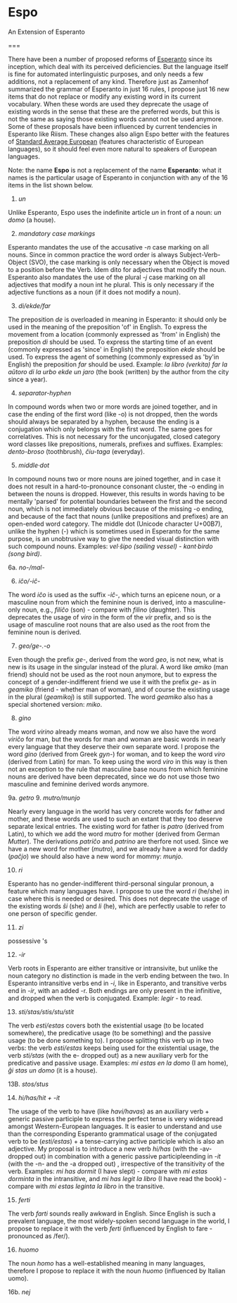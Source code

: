 # Espo

An Extension of Esperanto

===

There have been a number of proposed reforms of [Esperanto](https://en.wikipedia.org/wiki/Esperanto) since its inception, which deal with its perceived deficiencies. But the language itself is fine for automated interlinguistic purposes, and only needs a few additions, not a replacement of any kind. Therefore just as Zamenhof summarized the grammar of Esperanto in just 16 rules, I propose just 16 new items that do not replace or modify any existing word in its current vocabulary. When these words are used they deprecate the usage of existing words in the sense that these are the preferred words, but this is not the same as saying those existing words cannot not be used anymore. Some of these proposals have been influenced by current tendencies in Esperanto like Riism. These changes also align Espo better with the features of [Standard Average European](https://en.wikipedia.org/wiki/Standard_Average_European) (features characteristic of European languages), so it should feel even more natural to speakers of European languages.

Note: the name **Espo** is not a replacement of the name **Esperanto**: what it names is the particular usage of Esperanto in conjunction with any of the 16 items in the list shown below.

1. *un*

Unlike Esperanto, Espo uses the indefinite article *un* in front of a noun: *un domo* (a house).

2. *mandatory case markings*

Esperanto mandates the use of the accusative *-n* case marking on all nouns. Since in common practice the word order is always Subject-Verb-Object (SVO), the case marking is only necessary when the Object is moved to a position before the Verb. Idem dito for adjectives that modify the noun. Esperanto also mandates the use of the plural *-j* case marking on all adjectives that modify a noun int he plural. This is only necessary if the adjective functions as a noun (if it does not modify a noun).

3. *di/ekde/far*

The preposition *de* is overloaded in meaning in Esperanto: it should only be used in the meaning of the preposition 'of' in English. To express the movement from a location (commonly expressed as 'from' in English) the preposition *di* should be used. To express the starting time of an event (commonly expressed as 'since' in English) the preposition *ekde* should be used. To express the agent of something (commonly expressed as 'by'in English) the preposition *far* should be used. Example: *la libro (verkita) far la aŭtoro di la urbo ekde un jaro* (the book (written) by the author from the city since a year).

4. *separator-hyphen*

In compound words when two or more words are joined together, and in case the ending of the first word (like -o) is not dropped, then the words should always be separated by a hyphen, because the ending is a conjugation which only belongs with the first word. The same goes for correlatives. This is not necessary for the unconjugated, closed category word classes like prepositions, numerals, prefixes and suffixes. Examples: *dento-broso* (toothbrush), *ĉiu-taga* (everyday).

5. *middle·dot*

In compound nouns two or more nouns are joined together, and in case it does not result in a hard-to-pronounce consonant cluster, the -o ending in between the nouns is dropped. However, this results in words having to be mentally 'parsed' for potential boundaries between the first and the second noun, which is not immediately obvious because of the missing -o ending, and because of the fact that nouns (unlike prepositions and prefixes) are an open-ended word category. The middle dot (Unicode character U+00B7), unlike the hyphen (-) which is sometimes used in Esperanto for the same purpose, is an unobtrusive way to give the needed visual distinction with such compound nouns. Examples: *vel·ŝipo (sailing vessel)* - *kant·birdo (song bird)*.

6a. *no-/mal-*

6. *iĉo/-iĉ-*

The word *iĉo* is used as the suffix *-iĉ-*, which turns an epicene noun, or a masculine noun from which the feminine noun is derived, into a masculine-only noun, e.g., *filiĉo* (son) - compare with *filino* (daughter). This deprecates the usage of *viro* in the form of the *vir* prefix, and so is the usage of masculine root nouns that are also used as the root from the feminine noun is derived.

7. *geo/ge-.-o*

Even though the prefix *ge-*, derived from the word *geo*, is not new, what is new is its usage in the singular instead of the plural. A word like *amiko* (man friend) should not be used as the root noun anymore, but to express the concept of a gender-indifferent friend we use it with the prefix *ge-* as in *geamiko* (friend - whether man of woman), and of course the existing usage in the plural (*geamikoj*) is still supported. The word *geamiko* also has a special shortened version: *miko*.

8. *gino*

The word *virino* already means woman, and now we also have the word *viriĉo* for man, but the words for man and woman are basic words in nearly every language that they deserve their own separate word. I propose the word *gino* (derived from Greek _gyn-_) for woman, and to keep the word *viro* (derived from Latin) for man. To keep using the word *viro* in this way is then not an exception to the rule that masculine base nouns from which feminine nouns are derived have been deprecated, since we do not use those two masculine and feminine derived words anymore.

9a. *getro*
9. *mutro/munjo*

Nearly every language in the world has very concrete words for father and mother, and these words are used to such an extant that they too deserve separate lexical entries. The existing word for father is *patro* (derived from Latin), to which we add the word *mutro* for mother (derived from German _Mutter_). The derivations *patriĉo* and *patrino* are therfore not used. Since we have a new word for mother (*mutro*), and we already have a word for daddy (*paĉjo*) we should also have a new word for mommy: *munjo*.

10. *ri* 

Esperanto has no gender-indifferent third-personal singular pronoun, a feature which many languages have. I propose to use the word *ri* (he/she) in case where this is needed or desired. This does not deprecate the usage of the existing words *ŝi* (she) and *li* (he), which are perfectly usable to refer to one person of specific gender.

11. *zi*

possessive 's

12. *-ir*

Verb roots in Esperanto are either transitive or intransivite, but unlike the noun category no distinction is made in the verb ending between the two. In Esperanto intransitive verbs end in *-i*, like in Esperanto, and transitive verbs end in *-ir*, with an added -r. Both endings are only present in the infinitive, and dropped when the verb is conjugated. Example: *legir* - to read.

13. *sti/stas/stis/stu/stit*

The verb *esti/estas* covers both the existential usage (to be located somewhere), the predicative usage (to be something) and the passive usage (to be done something to). I propose splitting this verb up in two verbs: the verb *esti/estas* keeps being used for the existential usage, the verb *sti/stas* (with the e- dropped out) as a new auxiliary verb for the predicative and passive usage. Examples: *mi estas en la domo* (I am home), *ĝi stas un domo* (it is a house).

13B. *stos/stus*

14. *hi/has/hit + -it*

The usage of the verb to have (like *havi/havas*) as an auxiliary verb + generic passive participle to express the perfect tense is very widespread amongst Western-European languages. It is easier to understand and use than the corresponding Esperanto grammatical usage of the conjugated verb to be (*esti/estas*) + a tense-carrying active participle which is also an adjective. My proposal is to introduce a new verb *hi/has* (with the -av- dropped out) in combination with a generic passive participleending in *-it* (with the -n- and the -a dropped out) , irrespective of the transitivity of the verb. Examples: *mi has dormit* (I have slept) - compare with *mi estas dorminta* in the intransitive, and *mi has legit la libro* (I have read the book) - compare with *mi estas leginta la libro* in the transitive.

15. *ferti*

The verb *farti* sounds really awkward in English. Since English is such a prevalent language, the most widely-spoken second language in the world, I propose to replace it with the verb *ferti* (influenced by English to fare - pronounced as /fer/).

16. *huomo*

The noun *homo* has a well-established meaning in many languages, therefore I propose to replace it with the noun *huomo* (influenced by Italian uomo).

16b. *nej*
